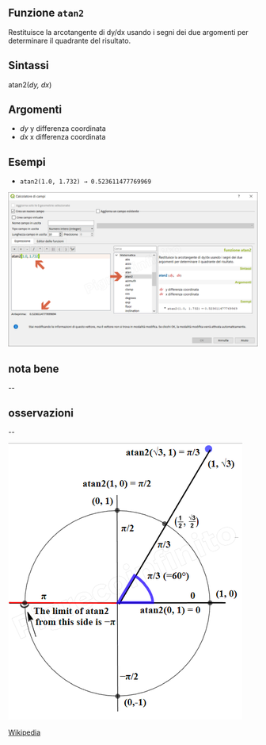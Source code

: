 ## Funzione `atan2`

Restituisce la arcotangente di dy/dx usando i segni dei due argomenti per determinare il quadrante del risultato.

## Sintassi

atan2(_dy, dx_)

## Argomenti

* _dy_ y differenza coordinata
* _dx_ x differenza coordinata

## Esempi

* `atan2(1.0, 1.732) → 0.523611477769969`

![](/img/matematica/atan2/atan21.png)

## nota bene

--

## osservazioni

--

![](/img/matematica/atan2/atan22.png)

[Wikipedia](https://it.wikipedia.org/wiki/Arcotangente2)